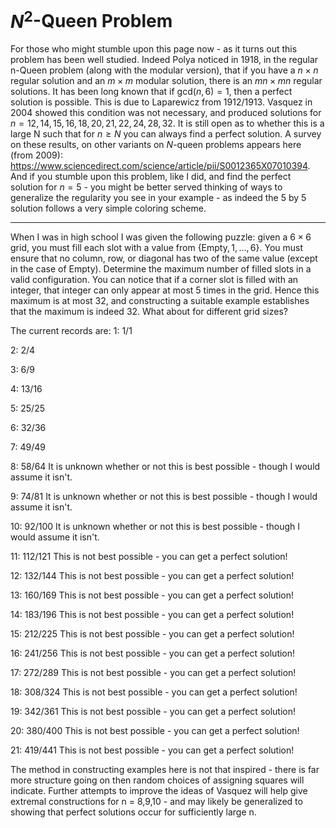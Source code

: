 # $N^2$-Queen Problem
For those who might stumble upon this page now - as it turns out this problem has been well studied. Indeed Polya noticed in 1918, in the regular n-Queen problem (along with the modular version), that if you have a $n \times n$ regular solution and an $m \times m$ modular solution, there is an $mn \times mn$ regular solutions. It has been long known that if $\text{gcd}(n,6) = 1$, then a perfect solution is possible. This is due to Laparewicz from 1912/1913. Vasquez in 2004 showed this condition was not necessary, and produced solutions for $n =  12, 14, 15, 16, 18, 20, 21, 22, 24, 28, 32$. It is still open as to whether this is a large N such that for $n \geq N$ you can always find a perfect solution. A survey on these results, on other variants on $N$-queen problems appears here (from 2009): https://www.sciencedirect.com/science/article/pii/S0012365X07010394. And if you stumble upon this problem, like I did, and find the perfect solution for $n = 5$ - you might be better served thinking of ways to generalize the regularity you see in your example - as indeed the 5 by 5 solution follows a very simple coloring scheme.

-------------------------------------
When I was in high school I was given the following puzzle: given a $6 \times 6$ grid, you must fill each slot with a value from $\{\text{Empty}, 1, \dots, 6\}$. You must ensure that no column, row, or diagonal has two of the same value (except in the case of Empty). Determine the maximum number of filled slots in a valid configuration.
You can notice that if a corner slot is filled with an integer, that integer can only appear at most $5$ times in the grid. Hence this maximum is at most 32, and constructing a suitable example establishes that the maximum is indeed $32$. What about for different grid sizes?

The current records are:
1: 1/1

2: 2/4

3: 6/9

4: 13/16

5: 25/25

6: 32/36

7: 49/49

8: 58/64 It is unknown whether or not this is best possible - though I would assume it isn't.

9: 74/81 It is unknown whether or not this is best possible - though I would assume it isn't.

10: 92/100 It is unknown whether or not this is best possible - though I would assume it isn't.

11: 112/121 This is not best possible - you can get a perfect solution!

12: 132/144 This is not best possible - you can get a perfect solution!

13: 160/169 This is not best possible - you can get a perfect solution!

14: 183/196 This is not best possible - you can get a perfect solution!

15: 212/225 This is not best possible - you can get a perfect solution!

16: 241/256 This is not best possible - you can get a perfect solution!

17: 272/289 This is not best possible - you can get a perfect solution!

18: 308/324 This is not best possible - you can get a perfect solution!

19: 342/361 This is not best possible - you can get a perfect solution!

20: 380/400 This is not best possible - you can get a perfect solution!

21: 419/441 This is not best possible - you can get a perfect solution!

The method in constructing examples here is not that inspired - there is far more structure going on then random choices of assigning squares will indicate. Further attempts to improve the ideas of Vasquez will help give extremal constructions for n = 8,9,10 - and may likely be generalized to showing that perfect solutions occur for sufficiently large n.
